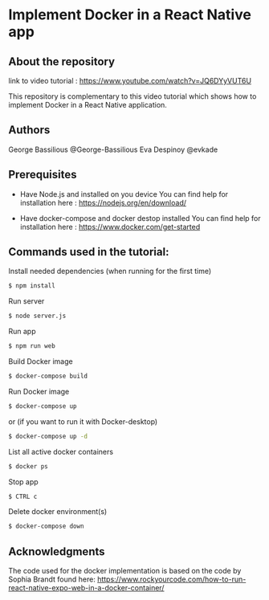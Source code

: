 # Implement Docker in a React Native app 

## About the repository

link to video tutorial : https://www.youtube.com/watch?v=JQ6DYyVUT6U 

This repository is complementary to this video tutorial which shows how to implement Docker in a React Native application. 

## Authors 

George Bassilious @George-Bassilious
Eva Despinoy @evkade

## Prerequisites 

- Have Node.js and installed on you device
You can find help for installation here : https://nodejs.org/en/download/

- Have docker-compose and docker destop installed 
You can find help for installation here : https://www.docker.com/get-started

## Commands used in the tutorial: 

Install needed dependencies (when running for the first time) 
```bash
$ npm install 
```

Run server
```bash
$ node server.js 
```

Run app
```bash
$ npm run web 
```

Build Docker image
```bash
$ docker-compose build
```

Run Docker image
```bash
$ docker-compose up
```
or (if you want to run it with Docker-desktop)
```bash
$ docker-compose up -d
```

List all active docker containers
```bash
$ docker ps
```

Stop app 
```bash
$ CTRL c
```

Delete docker environment(s)
```bash
$ docker-compose down
```

## Acknowledgments 
The code used for the docker implementation is based on the code by Sophia Brandt found here: https://www.rockyourcode.com/how-to-run-react-native-expo-web-in-a-docker-container/
